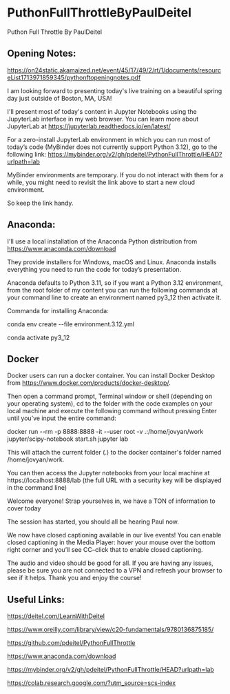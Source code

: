 # PuthonFullThrottleByPaulDeitel
Puthon Full Throttle By PaulDeitel

## Opening Notes:
https://on24static.akamaized.net/event/45/17/49/2/rt/1/documents/resourceList1713971859345/pythonftopeningnotes.pdf  


I am looking forward to presenting today's live training on a beautiful spring day just outside of Boston, MA, USA!

I'll present most of today's content in Jupyter Notebooks using the JupyterLab interface in my web browser. You can learn more about JupyterLab at https://jupyterlab.readthedocs.io/en/latest/


For a zero-install JupyterLab environment in which you can run most of today’s code (MyBinder does not currently support Python 3.12), go to the following link: https://mybinder.org/v2/gh/pdeitel/PythonFullThrottle/HEAD?urlpath=lab

MyBinder environments are temporary. If you do not interact with them for a while, you might need to revisit the link above to start a new cloud environment.

So keep the link handy.


## Anaconda:
I'll use a local installation of the Anaconda Python distribution from https://www.anaconda.com/download

They provide installers for Windows, macOS and Linux. Anaconda installs everything you need to run the code for today’s presentation.

Anaconda defaults to Python 3.11, so if you want a Python 3.12 environment, from the root folder of my content you can run the following commands at your command line to create an environment named py3_12 then activate it.

Commanda for installing Anaconda: 

conda env create --file environment.3.12.yml

conda activate py3_12


## Docker
Docker users can run a docker container. You can install Docker Desktop from https://www.docker.com/products/docker-desktop/.

Then open a command prompt, Terminal window or shell (depending on your operating system), cd to the folder with the code examples on your local machine and execute the following command without pressing Enter until you’ve input the entire command:

docker run --rm -p 8888:8888 -it --user root -v .:/home/jovyan/work jupyter/scipy-notebook start.sh jupyter lab

This will attach the current folder (.) to the docker container's folder named /home/jovyan/work.

You can then access the Jupyter notebooks from your local machine at https://localhost:8888/lab (the full URL with a security key will be displayed in the command line)

Welcome everyone! Strap yourselves in, we have a TON of information to cover today

The session has started, you should all be hearing Paul now.

We now have closed captioning available in our live events! You can enable closed captioning in the Media Player: hover your mouse over the bottom right corner and you’ll see CC–click that to enable closed captioning.

The audio and video should be good for all. If you are having any issues, please be sure you are not connected to a VPN and refresh your browser to see if it helps. Thank you and enjoy the course!

## Useful Links:
https://deitel.com/LearnWithDeitel

https://www.oreilly.com/library/view/c20-fundamentals/9780136875185/

https://github.com/pdeitel/PythonFullThrottle

https://www.anaconda.com/download

https://mybinder.org/v2/gh/pdeitel/PythonFullThrottle/HEAD?urlpath=lab

https://colab.research.google.com/?utm_source=scs-index


